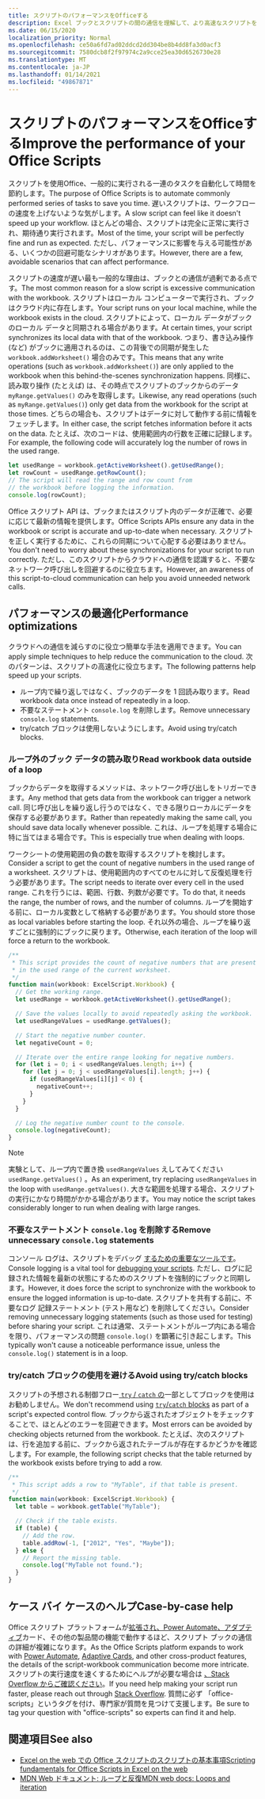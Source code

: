 ```yaml
---
title: スクリプトのパフォーマンスをOfficeする
description: Excel ブックとスクリプトの間の通信を理解して、より高速なスクリプトを作成します。
ms.date: 06/15/2020
localization_priority: Normal
ms.openlocfilehash: ce50a6fd7ad02ddcd2dd304be8b4dd8fa3d0acf3
ms.sourcegitcommit: 7580dcb8f2f97974c2a9cce25ea30d6526730e28
ms.translationtype: MT
ms.contentlocale: ja-JP
ms.lasthandoff: 01/14/2021
ms.locfileid: "49867871"
---
```

# <a name="improve-the-performance-of-your-office-scripts"></a><span data-ttu-id="6509b-103">スクリプトのパフォーマンスをOfficeする</span><span class="sxs-lookup"><span data-stu-id="6509b-103">Improve the performance of your Office Scripts</span></span>

<span data-ttu-id="6509b-104">スクリプトを使用Office、一般的に実行される一連のタスクを自動化して時間を節約します。</span><span class="sxs-lookup"><span data-stu-id="6509b-104">The purpose of Office Scripts is to automate commonly performed series of tasks to save you time.</span></span> <span data-ttu-id="6509b-105">遅いスクリプトは、ワークフローの速度を上げないような気がします。</span><span class="sxs-lookup"><span data-stu-id="6509b-105">A slow script can feel like it doesn't speed up your workflow.</span></span> <span data-ttu-id="6509b-106">ほとんどの場合、スクリプトは完全に正常に実行され、期待通り実行されます。</span><span class="sxs-lookup"><span data-stu-id="6509b-106">Most of the time, your script will be perfectly fine and run as expected.</span></span> <span data-ttu-id="6509b-107">ただし、パフォーマンスに影響を与える可能性がある、いくつかの回避可能なシナリオがあります。</span><span class="sxs-lookup"><span data-stu-id="6509b-107">However, there are a few, avoidable scenarios that can affect performance.</span></span>

<span data-ttu-id="6509b-108">スクリプトの速度が遅い最も一般的な理由は、ブックとの通信が過剰である点です。</span><span class="sxs-lookup"><span data-stu-id="6509b-108">The most common reason for a slow script is excessive communication with the workbook.</span></span> <span data-ttu-id="6509b-109">スクリプトはローカル コンピューターで実行され、ブックはクラウド内に存在します。</span><span class="sxs-lookup"><span data-stu-id="6509b-109">Your script runs on your local machine, while the workbook exists in the cloud.</span></span> <span data-ttu-id="6509b-110">スクリプトによって、ローカル データがブックのローカル データと同期される場合があります。</span><span class="sxs-lookup"><span data-stu-id="6509b-110">At certain times, your script synchronizes its local data with that of the workbook.</span></span> <span data-ttu-id="6509b-111">つまり、書き込み操作 (など) がブックに適用されるのは、この背後での同期が発生した `workbook.addWorksheet()` 場合のみです。</span><span class="sxs-lookup"><span data-stu-id="6509b-111">This means that any write operations (such as `workbook.addWorksheet()`) are only applied to the workbook when this behind-the-scenes synchronization happens.</span></span> <span data-ttu-id="6509b-112">同様に、読み取り操作 (たとえば) は、その時点でスクリプトのブックからのデータ `myRange.getValues()` のみを取得します。</span><span class="sxs-lookup"><span data-stu-id="6509b-112">Likewise, any read operations (such as `myRange.getValues()`) only get data from the workbook for the script at those times.</span></span> <span data-ttu-id="6509b-113">どちらの場合も、スクリプトはデータに対して動作する前に情報をフェッチします。</span><span class="sxs-lookup"><span data-stu-id="6509b-113">In either case, the script fetches information before it acts on the data.</span></span> <span data-ttu-id="6509b-114">たとえば、次のコードは、使用範囲内の行数を正確に記録します。</span><span class="sxs-lookup"><span data-stu-id="6509b-114">For example, the following code will accurately log the number of rows in the used range.</span></span>

```TypeScript
let usedRange = workbook.getActiveWorksheet().getUsedRange();
let rowCount = usedRange.getRowCount();
// The script will read the range and row count from
// the workbook before logging the information.
console.log(rowCount);
```

<span data-ttu-id="6509b-115">Office スクリプト API は、ブックまたはスクリプト内のデータが正確で、必要に応じて最新の情報を提供します。</span><span class="sxs-lookup"><span data-stu-id="6509b-115">Office Scripts APIs ensure any data in the workbook or script is accurate and up-to-date when necessary.</span></span> <span data-ttu-id="6509b-116">スクリプトを正しく実行するために、これらの同期について心配する必要はありません。</span><span class="sxs-lookup"><span data-stu-id="6509b-116">You don't need to worry about these synchronizations for your script to run correctly.</span></span> <span data-ttu-id="6509b-117">ただし、このスクリプトからクラウドへの通信を認識すると、不要なネットワーク呼び出しを回避するのに役立ちます。</span><span class="sxs-lookup"><span data-stu-id="6509b-117">However, an awareness of this script-to-cloud communication can help you avoid unneeded network calls.</span></span>

## <a name="performance-optimizations"></a><span data-ttu-id="6509b-118">パフォーマンスの最適化</span><span class="sxs-lookup"><span data-stu-id="6509b-118">Performance optimizations</span></span>

<span data-ttu-id="6509b-119">クラウドへの通信を減らすのに役立つ簡単な手法を適用できます。</span><span class="sxs-lookup"><span data-stu-id="6509b-119">You can apply simple techniques to help reduce the communication to the cloud.</span></span> <span data-ttu-id="6509b-120">次のパターンは、スクリプトの高速化に役立ちます。</span><span class="sxs-lookup"><span data-stu-id="6509b-120">The following patterns help speed up your scripts.</span></span>

- <span data-ttu-id="6509b-121">ループ内で繰り返しではなく、ブックのデータを 1 回読み取ります。</span><span class="sxs-lookup"><span data-stu-id="6509b-121">Read workbook data once instead of repeatedly in a loop.</span></span>
- <span data-ttu-id="6509b-122">不要なステートメント `console.log` を削除します。</span><span class="sxs-lookup"><span data-stu-id="6509b-122">Remove unnecessary `console.log` statements.</span></span>
- <span data-ttu-id="6509b-123">try/catch ブロックは使用しないようにします。</span><span class="sxs-lookup"><span data-stu-id="6509b-123">Avoid using try/catch blocks.</span></span>

### <a name="read-workbook-data-outside-of-a-loop"></a><span data-ttu-id="6509b-124">ループ外のブック データの読み取り</span><span class="sxs-lookup"><span data-stu-id="6509b-124">Read workbook data outside of a loop</span></span>

<span data-ttu-id="6509b-125">ブックからデータを取得するメソッドは、ネットワーク呼び出しをトリガーできます。</span><span class="sxs-lookup"><span data-stu-id="6509b-125">Any method that gets data from the workbook can trigger a network call.</span></span> <span data-ttu-id="6509b-126">同じ呼び出しを繰り返し行うのではなく、できる限りローカルにデータを保存する必要があります。</span><span class="sxs-lookup"><span data-stu-id="6509b-126">Rather than repeatedly making the same call, you should save data locally whenever possible.</span></span> <span data-ttu-id="6509b-127">これは、ループを処理する場合に特に当てはまる場合です。</span><span class="sxs-lookup"><span data-stu-id="6509b-127">This is especially true when dealing with loops.</span></span>

<span data-ttu-id="6509b-128">ワークシートの使用範囲の負の数を取得するスクリプトを検討します。</span><span class="sxs-lookup"><span data-stu-id="6509b-128">Consider a script to get the count of negative numbers in the used range of a worksheet.</span></span> <span data-ttu-id="6509b-129">スクリプトは、使用範囲内のすべてのセルに対して反復処理を行う必要があります。</span><span class="sxs-lookup"><span data-stu-id="6509b-129">The script needs to iterate over every cell in the used range.</span></span> <span data-ttu-id="6509b-130">これを行うには、範囲、行数、列数が必要です。</span><span class="sxs-lookup"><span data-stu-id="6509b-130">To do that, it needs the range, the number of rows, and the number of columns.</span></span> <span data-ttu-id="6509b-131">ループを開始する前に、ローカル変数として格納する必要があります。</span><span class="sxs-lookup"><span data-stu-id="6509b-131">You should store those as local variables before starting the loop.</span></span> <span data-ttu-id="6509b-132">それ以外の場合、ループを繰り返すごとに強制的にブックに戻ります。</span><span class="sxs-lookup"><span data-stu-id="6509b-132">Otherwise, each iteration of the loop will force a return to the workbook.</span></span>

```TypeScript
/**
 * This script provides the count of negative numbers that are present
 * in the used range of the current worksheet.
 */
function main(workbook: ExcelScript.Workbook) {
  // Get the working range.
  let usedRange = workbook.getActiveWorksheet().getUsedRange();

  // Save the values locally to avoid repeatedly asking the workbook.
  let usedRangeValues = usedRange.getValues();

  // Start the negative number counter.
  let negativeCount = 0;

  // Iterate over the entire range looking for negative numbers.
  for (let i = 0; i < usedRangeValues.length; i++) {
    for (let j = 0; j < usedRangeValues[i].length; j++) {
      if (usedRangeValues[i][j] < 0) {
        negativeCount++;
      }
    }
  }

  // Log the negative number count to the console.
  console.log(negativeCount);
}
```

> [!NOTE]
> <span data-ttu-id="6509b-133">実験として、ループ内で置き換 `usedRangeValues` えしてみてください `usedRange.getValues()` 。</span><span class="sxs-lookup"><span data-stu-id="6509b-133">As an experiment, try replacing `usedRangeValues` in the loop with `usedRange.getValues()`.</span></span> <span data-ttu-id="6509b-134">大きな範囲を処理する場合、スクリプトの実行にかなり時間がかかる場合があります。</span><span class="sxs-lookup"><span data-stu-id="6509b-134">You may notice the script takes considerably longer to run when dealing with large ranges.</span></span>

### <a name="remove-unnecessary-consolelog-statements"></a><span data-ttu-id="6509b-135">不要なステートメント `console.log` を削除する</span><span class="sxs-lookup"><span data-stu-id="6509b-135">Remove unnecessary `console.log` statements</span></span>

<span data-ttu-id="6509b-136">コンソール ログは、スクリプトをデバッグ [するための重要なツールです](../testing/troubleshooting.md)。</span><span class="sxs-lookup"><span data-stu-id="6509b-136">Console logging is a vital tool for [debugging your scripts](../testing/troubleshooting.md).</span></span> <span data-ttu-id="6509b-137">ただし、ログに記録された情報を最新の状態にするためのスクリプトを強制的にブックと同期します。</span><span class="sxs-lookup"><span data-stu-id="6509b-137">However, it does force the script to synchronize with the workbook to ensure the logged information is up-to-date.</span></span> <span data-ttu-id="6509b-138">スクリプトを共有する前に、不要なログ 記録ステートメント (テスト用など) を削除してください。</span><span class="sxs-lookup"><span data-stu-id="6509b-138">Consider removing unnecessary logging statements (such as those used for testing) before sharing your script.</span></span> <span data-ttu-id="6509b-139">これは通常、ステートメントがループ内にある場合を限り、パフォーマンスの問題 `console.log()` を顕著に引き起こします。</span><span class="sxs-lookup"><span data-stu-id="6509b-139">This typically won't cause a noticeable performance issue, unless the `console.log()` statement is in a loop.</span></span>

### <a name="avoid-using-trycatch-blocks"></a><span data-ttu-id="6509b-140">try/catch ブロックの使用を避ける</span><span class="sxs-lookup"><span data-stu-id="6509b-140">Avoid using try/catch blocks</span></span>

<span data-ttu-id="6509b-141">スクリプトの予想される制御フロー[ `try` / `catch` の](https://developer.mozilla.org/docs/Web/JavaScript/Reference/Statements/try...catch)一部としてブロックを使用はお勧めしません。</span><span class="sxs-lookup"><span data-stu-id="6509b-141">We don't recommend using [`try`/`catch` blocks](https://developer.mozilla.org/docs/Web/JavaScript/Reference/Statements/try...catch) as part of a script's expected control flow.</span></span> <span data-ttu-id="6509b-142">ブックから返されたオブジェクトをチェックすることで、ほとんどのエラーを回避できます。</span><span class="sxs-lookup"><span data-stu-id="6509b-142">Most errors can be avoided by checking objects returned from the workbook.</span></span> <span data-ttu-id="6509b-143">たとえば、次のスクリプトは、行を追加する前に、ブックから返されたテーブルが存在するかどうかを確認します。</span><span class="sxs-lookup"><span data-stu-id="6509b-143">For example, the following script checks that the table returned by the workbook exists before trying to add a row.</span></span>

```TypeScript
/**
 * This script adds a row to "MyTable", if that table is present.
 */
function main(workbook: ExcelScript.Workbook) {
  let table = workbook.getTable("MyTable");

  // Check if the table exists.
  if (table) {
    // Add the row.
    table.addRow(-1, ["2012", "Yes", "Maybe"]);
  } else {
    // Report the missing table.
    console.log("MyTable not found.");
  }
}
```

## <a name="case-by-case-help"></a><span data-ttu-id="6509b-144">ケース バイ ケースのヘルプ</span><span class="sxs-lookup"><span data-stu-id="6509b-144">Case-by-case help</span></span>

<span data-ttu-id="6509b-145">Office スクリプト プラットフォームが[拡張され、Power Automate、](https://flow.microsoft.com/)[アダプティブ](/adaptive-cards)カード、その他の製品間の機能で動作するほど、スクリプト ブックの通信の詳細が複雑になります。</span><span class="sxs-lookup"><span data-stu-id="6509b-145">As the Office Scripts platform expands to work with [Power Automate](https://flow.microsoft.com/), [Adaptive Cards](/adaptive-cards), and other cross-product features, the details of the script-workbook communication become more intricate.</span></span> <span data-ttu-id="6509b-146">スクリプトの実行速度を速くするためにヘルプが必要な場合は [、Stack Overflow からご確認ください](https://stackoverflow.com/questions/tagged/office-scripts)。</span><span class="sxs-lookup"><span data-stu-id="6509b-146">If you need help making your script run faster, please reach out through [Stack Overflow](https://stackoverflow.com/questions/tagged/office-scripts).</span></span> <span data-ttu-id="6509b-147">質問に必ず 「office-scripts」というタグを付け、専門家が質問を見つけて支援します。</span><span class="sxs-lookup"><span data-stu-id="6509b-147">Be sure to tag your question with "office-scripts" so experts can find it and help.</span></span>

## <a name="see-also"></a><span data-ttu-id="6509b-148">関連項目</span><span class="sxs-lookup"><span data-stu-id="6509b-148">See also</span></span>

- [<span data-ttu-id="6509b-149">Excel on the web での Office スクリプトのスクリプトの基本事項</span><span class="sxs-lookup"><span data-stu-id="6509b-149">Scripting fundamentals for Office Scripts in Excel on the web</span></span>](scripting-fundamentals.md)
- [<span data-ttu-id="6509b-150">MDN Web ドキュメント: ループと反復</span><span class="sxs-lookup"><span data-stu-id="6509b-150">MDN web docs: Loops and iteration</span></span>](https://developer.mozilla.org/docs/Web/JavaScript/Guide/Loops_and_iteration)
